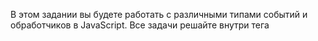 В этом задании вы будете работать с различными типами событий и обработчиков в
JavaScript.
Все задачи решайте внутри тега <script>.

Задачи:
1. Необходимо вывести сообщение в консоль "все теги прогрузились", когда все
теги будут созданы браузером.
2. Необходимо вывести сообщение в консоль "страница загрузилась", когда все
ресурсы страницы будут загружены.
3. При клике на какой-либо тег на странице в консоль должно выводиться
сообщение следующего вида:
○ Класс "super_element" присутствует в элементе "div".
○ Сообщение должно определять присутствует ли класс "super_element" у
элемента и выводить в нижнем регистре верный тег в данной строке, по
которому был совершен клик.
○ Необходимо использовать делегирование.
4. Сделайте так, чтобы при наведении на <textarea> в консоли появлялось
сообщение: "Вы навели на textarea."
5. Необходимо повесить событие клика на тег <ul>. В обработчике события в
консоль выводите текст, который записан внутри элемента кнопки, по которой
был произведен клик. Если клик был не по кнопке, то ничего выводить не нужно.
Необходимо использовать делегирование.
6. Вопрос: Почему в console.log сначала пишется текст из 5 задания и только
потом текст из 3 задания, если мы кликаем по кнопкам в <ul>? Ответ
необходимо написать здесь же, под этим комментарием, своими словами.
7. С помощью JS необходимо изменить цвет заднего фона каждого второго тега
<li>.